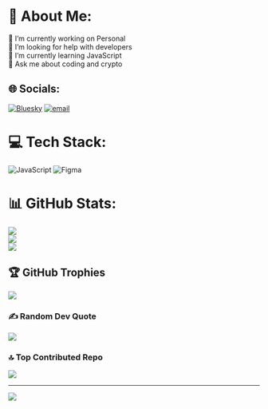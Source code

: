 # 💫 About Me:
🔭 I’m currently working on Personal<br>🤝 I’m looking for help with developers<br>🌱 I’m currently learning JavaScript<br>💬 Ask me about coding and crypto<br>


## 🌐 Socials:
[![Bluesky](https://img.shields.io/badge/bluesky-0285FF?style=for-the-badge&logo=bluesky&logoColor=%23FFFFFF)](https://bsky.app/profile/munam-coder) [![email](https://img.shields.io/badge/Email-D14836?logo=gmail&logoColor=white)](mailto:abdulmunam791@gmail.com) 

# 💻 Tech Stack:
![JavaScript](https://img.shields.io/badge/javascript-%23323330.svg?style=for-the-badge&logo=javascript&logoColor=%23F7DF1E) ![Figma](https://img.shields.io/badge/figma-%23F24E1E.svg?style=for-the-badge&logo=figma&logoColor=white)
# 📊 GitHub Stats:
![](https://github-readme-stats.vercel.app/api?username=munam-coder&theme=tokyonight&hide_border=false&include_all_commits=true&count_private=false)<br/>
![](https://nirzak-streak-stats.vercel.app/?user=munam-coder&theme=tokyonight&hide_border=false)<br/>
![](https://github-readme-stats.vercel.app/api/top-langs/?username=munam-coder&theme=tokyonight&hide_border=false&include_all_commits=true&count_private=false&layout=compact)

## 🏆 GitHub Trophies
![](https://github-profile-trophy.vercel.app/?username=munam-coder&theme=default&no-frame=false&no-bg=true&margin-w=4)

### ✍️ Random Dev Quote
![](https://quotes-github-readme.vercel.app/api?type=horizontal&theme=radical)

### 🔝 Top Contributed Repo
![](https://github-contributor-stats.vercel.app/api?username=munam-coder&limit=5&theme=dark&combine_all_yearly_contributions=true)

---
[![](https://visitcount.itsvg.in/api?id=munam-coder&icon=0&color=0)](https://visitcount.itsvg.in)

<!-- Proudly created with GPRM ( https://gprm.itsvg.in ) -->

